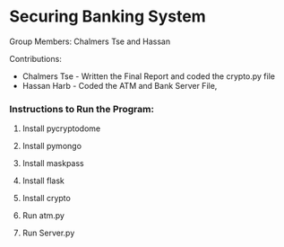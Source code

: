 # Securing Banking System
Group Members: Chalmers Tse and Hassan 

Contributions:
- Chalmers Tse - Written the Final Report and coded the crypto.py file
- Hassan Harb - Coded the ATM and Bank Server File, 

### Instructions to Run the Program:
1. Install pycryptodome
2. Install pymongo
3. Install maskpass
4. Install flask
5. Install crypto

1. Run atm.py
2. Run Server.py
